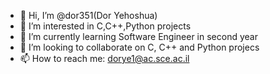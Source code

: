- 👋 Hi, I’m @dor351(Dor Yehoshua)
- 👀 I’m interested in C,C++,Python projects
- 🌱 I’m currently learning Software Engineer in second year
- 💞️ I’m looking to collaborate on C, C++ and Python projecs
- 📫 How to reach me: dorye1@ac.sce.ac.il

<!---
dor351/dor351 is a ✨ special ✨ repository because its `README.md` (this file) appears on your GitHub profile.
You can click the Preview link to take a look at your changes.
--->
